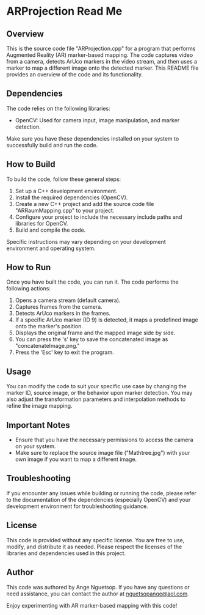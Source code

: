 # ARProjection Read Me

## Overview
This is the source code file "ARProjection.cpp" for a program that performs Augmented Reality (AR) marker-based mapping. The code captures video from a camera, detects ArUco markers in the video stream, and then uses a marker to map a different image onto the detected marker. This README file provides an overview of the code and its functionality.

## Dependencies
The code relies on the following libraries:

- OpenCV: Used for camera input, image manipulation, and marker detection.

Make sure you have these dependencies installed on your system to successfully build and run the code.

## How to Build
To build the code, follow these general steps:

1. Set up a C++ development environment.
2. Install the required dependencies (OpenCV).
3. Create a new C++ project and add the source code file "ARRaumMapping.cpp" to your project.
4. Configure your project to include the necessary include paths and libraries for OpenCV.
5. Build and compile the code.

Specific instructions may vary depending on your development environment and operating system.

## How to Run
Once you have built the code, you can run it. The code performs the following actions:

1. Opens a camera stream (default camera).
2. Captures frames from the camera.
3. Detects ArUco markers in the frames.
4. If a specific ArUco marker (ID 9) is detected, it maps a predefined image onto the marker's position.
5. Displays the original frame and the mapped image side by side.
6. You can press the 's' key to save the concatenated image as "concatenateImage.png."
7. Press the 'Esc' key to exit the program.

## Usage
You can modify the code to suit your specific use case by changing the marker ID, source image, or the behavior upon marker detection. You may also adjust the transformation parameters and interpolation methods to refine the image mapping.

## Important Notes
- Ensure that you have the necessary permissions to access the camera on your system.
- Make sure to replace the source image file ("Mathtree.jpg") with your own image if you want to map a different image.

## Troubleshooting
If you encounter any issues while building or running the code, please refer to the documentation of the dependencies (especially OpenCV) and your development environment for troubleshooting guidance.

## License
This code is provided without any specific license. You are free to use, modify, and distribute it as needed. Please respect the licenses of the libraries and dependencies used in this project.

## Author
This code was authored by Ange Nguetsop. If you have any questions or need assistance, you can contact the author at nguetsopange@aol.com.

Enjoy experimenting with AR marker-based mapping with this code!
